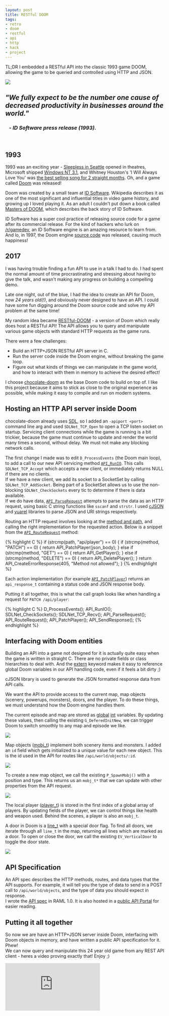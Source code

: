```yaml
---
layout: post
title: RESTful DOOM
tags:
- retro
- doom
- restful
- api
- http
- hack
- project
---
```


<p class="small">
TL;DR I embedded a RESTful API into the classic 1993 game DOOM, allowing the game to be queried and controlled using HTTP and JSON.
</p>

![](/img/restful-doom/header.jpg)


## _"We fully expect to be the number one cause of decreased productivity in businesses around the world."_  
### &nbsp;&nbsp; _- ID Software press release (1993)._
<br>

## 1993
1993 was an exciting year - [Sleepless in Seattle](http://www.imdb.com/title/tt0108160/) opened in theatres, Microsoft shipped [Windows NT 3.1](https://en.wikipedia.org/wiki/Windows_NT_3.1), and Whitney Houston's 'I Will Always Love You' was [the best selling song for 2 straight months](https://en.wikipedia.org/wiki/List_of_Billboard_Hot_100_number-one_singles_of_1993). Oh, and a game called [Doom](https://en.wikipedia.org/wiki/Doom_(1993_video_game)) was released!

Doom was created by a small team at [ID Software](https://en.wikipedia.org/wiki/Id_Software). Wikipedia describes it as one of the most significant and influential titles in video game history, and growing up I loved playing it. As an adult I couldn't put down a book called [Masters of DOOM](https://en.wikipedia.org/wiki/Masters_of_Doom), which describes the back story of ID Software.

ID Software has a super cool practice of releasing source code for a game after its commercial release. For the kind of hackers who lurk on [/r/gamedev](https://reddit.com/r/gamedev), an ID Software engine is an amazing resource to learn from. And lo, in 1997, the Doom engine [source code](https://github.com/id-Software/DOOM) was released, causing much happiness!

## 2017
I was having trouble finding a fun API to use in a talk I had to do. I had spent the normal amount of time procrastinating and stressing about having to give the talk, and wasn't making any progress on building a compelling demo.  

Late one night, out of the blue, I had the idea to create an API for Doom, now _24 years old(!)_, and obviously never designed to have an API. I could have some fun digging around the Doom source code and solve my API problem at the same time!

My random idea became [RESTful-DOOM](https://github.com/jeff-1amstudios/restful-doom) - a version of Doom which really does host a RESTful API! The API allows you to query and manipulate various game objects with standard HTTP requests as the game runs.

There were a few challenges:
 - Build an HTTP+JSON RESTful API server in C. 
 - Run the server code inside the Doom engine, without breaking the game loop. 
 - Figure out what kinds of things we can manipulate in the game world, and how to interact with them in memory to achieve the desired effect!


I choose [chocolate-doom](https://github.com/chocolate-doom/chocolate-doom) as the base Doom code to build on top of. I like this project because it aims to stick as close to the original experience as possible, while making it easy to compile and run on modern systems.

## Hosting an HTTP API server inside Doom

chocolate-doom already uses [SDL](https://www.libsdl.org/), so I added an `-apiport <port>` command line arg and used `SDLNet_TCP_Open` to open a TCP listen socket on startup. Servicing client connections while the game is running is a  bit trickier, because the game must continue to update and render the world many times a second, without delay. We must not make any blocking network calls. 

The first change I made was to edit `D_ProcessEvents` (the Doom main loop), to add a call to our new API servicing method [`API_RunIO`](https://github.com/jeff-1amstudios/restful-doom/blob/master/src/doom/api.c#L65). This calls 
`SDLNet_TCP_Accept` which accepts a new client, or immediately returns NULL if there are no clients.  
If we have a new client, we add its socket to a SocketSet by calling `SDLNet_TCP_AddSocket`. Being part of a SocketSet allows us to use the non-blocking `SDLNet_CheckSockets` every tic to determine if there is data available.  
If we do have data, [`API_ParseRequest`](https://github.com/jeff-1amstudios/restful-doom/blob/master/src/doom/api.c#L111) attempts to parse the data as an HTTP request, using basic C string functions like `sscanf` and `strstr`.  I used [cJSON](https://github.com/DaveGamble/cJSON) and [yuarel](https://github.com/jacketizer/libyuarel/) libraries to parse JSON and URI strings respectively.

Routing an HTTP request involves looking at the [method and path](https://www.w3.org/Protocols/rfc2616/rfc2616-sec5.html), and calling the right implementation for the requested action. Below is a snippet from the [`API_RouteRequest`](https://github.com/jeff-1amstudios/restful-doom/blob/master/src/doom/api.c#L143) method:

{% highlight C %}
if (strcmp(path, "api/player") == 0)
{
    if (strcmp(method, "PATCH") == 0) 
    {
        return API_PatchPlayer(json_body);
    }
    else if (strcmp(method, "GET") == 0)
    {
        return API_GetPlayer();
    }
    else if (strcmp(method, "DELETE") == 0) {
        return API_DeletePlayer();
    }
    return API_CreateErrorResponse(405, "Method not allowed");
}
{% endhighlight %}

Each action implementation (for example [`API_PatchPlayer`](https://github.com/jeff-1amstudios/restful-doom/blob/master/src/doom/api_player_controller.c#L94)) returns an `api_response_t` containing a status code and JSON response body.

Putting it all together, this is what the call graph looks like when handling a request for `PATCH /api/player`:

{% highlight C %}
D_ProcessEvents();
  API_RunIO();
    SDLNet_CheckSockets();
    SDLNet_TCP_Recv();
    API_ParseRequest();
    API_RouteRequest();
      API_PatchPlayer();
    API_SendResponse();
{% endhighlight %}

## Interfacing with Doom entities

Building an API into a game not designed for it is actually quite easy when the game is written in straight C. There are no private fields or class hierarchies to deal with. And the [extern](https://en.wikipedia.org/wiki/External_variable) keyword makes it easy to reference global Doom variables in our API handling code, even if it feels a bit dirty ;)

cJSON library is used to generate the JSON formatted response data from API calls.


We want the API to provide access to the current map, map objects (scenery, powerups, monsters), doors, and the player. To do these things, we must understand how the Doom engine handles them. 

The current episode and map are stored as [global](https://github.com/jeff-1amstudios/restful-doom/blob/master/src/doom/g_game.c#L101) [int](https://github.com/jeff-1amstudios/restful-doom/blob/master/src/doom/g_game.c#L102) variables. By updating these values, then calling the existing `G_DeferedInitNew`, we can trigger Doom to switch smoothly to any map and episode we like.

![](/img/restful-doom/patch-world.gif)

Map objects ([mobj_t](https://github.com/jeff-1amstudios/restful-doom/blob/master/src/doom/p_mobj.h#L201-L284)) implement both scenery items and monsters. I added an `id` field which gets initialized to a unique value for each new object. This is the id used in the API for routes like `/api/world/objects/:id`.

[![](/img/restful-doom/get-nearby-objects.jpg)](/img/restful-doom/get-nearby-objects.jpg)

To create a new map object, we call the existing `P_SpawnMobj()` with a position and type. This returns us an `mobj_t*` that we can update with other properties from the API request.

[![](/img/restful-doom/post-scenery.jpg)](/img/restful-doom/post-scenery.jpg)

The local player ([player_t](https://github.com/jeff-1amstudios/restful-doom/blob/master/src/doom/d_player.h#L78-L161)) is stored in the first index of a global array of players. By updating fields of the player, we can control things like health and weapon used. Behind the scenes, a player is also an `mobj_t`.

A door in Doom is a [line_t](https://github.com/jeff-1amstudios/restful-doom/blob/master/src/doom/r_defs.h#L176-L212) with a special door flag. To find all doors, we iterate through all `line_t` in the map, returning all lines which are marked as a door. To open or close the door, we call the existing `EV_VerticalDoor` to toggle the door state.

[![](/img/restful-doom/get-doors.jpg)](/img/restful-doom/get-doors.jpg)


## API Specification

An API spec describes the HTTP methods, routes, and data types that the API supports. For example, it will tell you the type of data to send in a POST call to `/api/world/objects`, and the type of data you should expect in response.  
I wrote the [API spec](https://github.com/jeff-1amstudios/restful-doom/blob/master/RAML/doom.raml) in RAML 1.0. It is also hosted in a [public API Portal](https://anypoint.mulesoft.com/apiplatform/jeff-1amstudios/#/portals/organizations/e8ceea04-621e-4f69-a3c8-3f68ad7a99e2/apis/31095516/versions/1693639/pages/282163) for easier reading.

## Putting it all together

So now we are have an HTTP+JSON server inside Doom, interfacing with Doom objects in memory, and have written a public API specification for it. Phew!  
We can now query and manipulate this 24 year old game from any REST API client - heres a video proving exactly that! Enjoy ;)
<div class='embed-container'><iframe src="http://www.youtube.com/embed/Km6_AwzZmf0?rel=0" frameborder="0" allowfullscreen></iframe>
</div>

